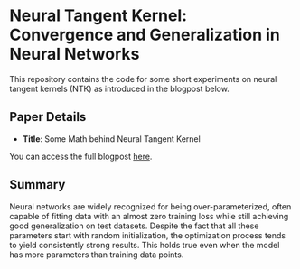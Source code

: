 # Neural Tangent Kernel: Convergence and Generalization in Neural Networks

This repository contains the code for some short experiments on neural tangent kernels (NTK) as introduced in the blogpost below.

## Paper Details

- **Title**: Some Math behind Neural Tangent Kernel

You can access the full blogpost [here](https://lilianweng.github.io/posts/2022-09-08-ntk/).

## Summary

Neural networks are widely recognized for being over-parameterized, often capable of fitting data with an almost zero training loss while still achieving good generalization on test datasets. Despite the fact that all these parameters start with random initialization, the optimization process tends to yield consistently strong results. This holds true even when the model has more parameters than training data points.
